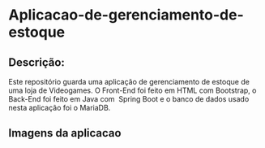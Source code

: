 # Aplicacao-de-gerenciamento-de-estoque

<h2>Descrição:</h2>
Este repositório guarda uma aplicação de gerenciamento de estoque de uma loja de Videogames.
O Front-End foi feito em HTML com Bootstrap, o Back-End foi feito em Java com  Spring Boot e o banco de dados usado nesta aplicação foi o MariaDB.


<h2>Imagens da aplicacao</h2>





























